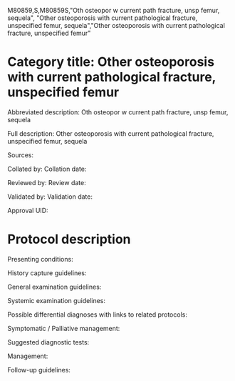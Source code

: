 M80859,S,M80859S,"Oth osteopor w current path fracture, unsp femur, sequela", "Other osteoporosis with current pathological fracture, unspecified femur, sequela","Other osteoporosis with current pathological fracture, unspecified femur"
# Category title: Other osteoporosis with current pathological fracture, unspecified femur

Abbreviated description: Oth osteopor w current path fracture, unsp femur, sequela

Full description: Other osteoporosis with current pathological fracture, unspecified femur, sequela

Sources:

Collated by:
Collation date:

Reviewed by:
Review date:

Validated by:
Validation date:

Approval UID:

# Protocol description

Presenting conditions:

History capture guidelines:

General examination guidelines:

Systemic examination guidelines:

Possible differential diagnoses with links to related protocols:

Symptomatic / Palliative management:

Suggested diagnostic tests:

Management:

Follow-up guidelines:
